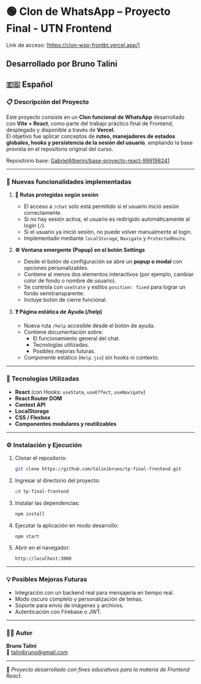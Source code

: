 # 🟢 Clon de WhatsApp – Proyecto Final - UTN Frontend

Link de acceso: [https://clon-wsp-frontbt.vercel.app/]

**Desarrollado por Bruno Talini**
---

## 🇪🇸 Español

### 📋 Descripción del Proyecto
Este proyecto consiste en un **Clon funcional de WhatsApp** desarrollado con **Vite + React**, como parte del trabajo práctico final de Frontend, desplegado y disponible a través de **Vercel**.  
El objetivo fue aplicar conceptos de **ruteo, manejadores de estados globales, hooks y persistencia de la sesión del usuario**, ampliando la base provista en el repositorio original del curso.

Repositorio base: [GabrielAlberini/base-proyecto-react-999198241](https://github.com/GabrielAlberini/base-proyecto-react-999198241)



---

### 🚀 Nuevas funcionalidades implementadas

1. **🔐 Rutas protegidas según sesión**
   - El acceso a `/chat` solo está permitido si el usuario inició sesión correctamente.
   - Si no hay sesión activa, el usuario es redirigido automáticamente al login (`/`).
   - Si el usuario ya inició sesión, no puede volver manualmente al login.
   - Implementado mediante `localStorage`, `Navigate` y `ProtectedRoute`.

2. **⚙️ Ventana emergente (Popup) en el botón Settings**
   - Desde el botón de configuración se abre un **popup o modal** con opciones personalizables.
   - Contiene al menos dos elementos interactivos (por ejemplo, cambiar color de fondo o nombre de usuario).
   - Se controla con `useState` y estilos `position: fixed` para lograr un fondo semitransparente.
   - Incluye botón de cierre funcional.

3. **❓ Página estática de Ayuda (/help)**
   - Nueva ruta `/help` accesible desde el botón de ayuda.
   - Contiene documentación sobre:
     - El funcionamiento general del chat.
     - Tecnologías utilizadas.
     - Posibles mejoras futuras.
   - Componente estático (`Help.jsx`) sin hooks ni contexto.

---

### 🧠 Tecnologías Utilizadas
- **React** (con Hooks: `useState`, `useEffect`, `useNavigate`)
- **React Router DOM**
- **Context API**
- **LocalStorage**
- **CSS / Flexbox**
- **Componentes modulares y reutilizables**

---

### ⚙️ Instalación y Ejecución

1. Clonar el repositorio:
   ```bash
   git clone https://github.com/talinibruno/tp-final-frontend.git
   ```
2. Ingresar al directorio del proyecto:
   ```bash
   cd tp-final-frontend
   ```
3. Instalar las dependencias:
   ```bash
   npm install
   ```
4. Ejecutar la aplicación en modo desarrollo:
   ```bash
   npm start
   ```
5. Abrir en el navegador:
   ```
   http://localhost:3000
   ```

---

### 💡 Posibles Mejoras Futuras
- Integración con un backend real para mensajería en tiempo real.
- Modo oscuro completo y personalización de temas.
- Soporte para envío de imágenes y archivos.
- Autenticación con Firebase o JWT.

---

### 👨‍💻 Autor
**Bruno Talini**  
📧 [talinibruno@gmail.com](mailto:talinibruno@gmail.com)

---

📄 *Proyecto desarrollado con fines educativos para la materia de Frontend React.*
